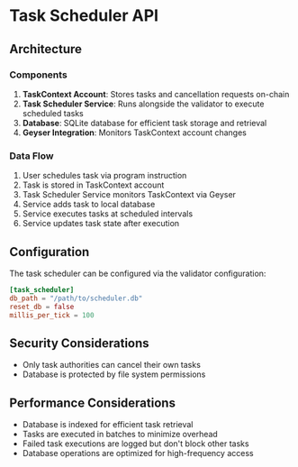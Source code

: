 # Task Scheduler API

## Architecture

### Components

1. **TaskContext Account**: Stores tasks and cancellation requests on-chain
2. **Task Scheduler Service**: Runs alongside the validator to execute scheduled tasks
3. **Database**: SQLite database for efficient task storage and retrieval
4. **Geyser Integration**: Monitors TaskContext account changes

### Data Flow

1. User schedules task via program instruction
2. Task is stored in TaskContext account
3. Task Scheduler Service monitors TaskContext via Geyser
4. Service adds task to local database
5. Service executes tasks at scheduled intervals
6. Service updates task state after execution

## Configuration

The task scheduler can be configured via the validator configuration:

```toml
[task_scheduler]
db_path = "/path/to/scheduler.db"
reset_db = false
millis_per_tick = 100
```

## Security Considerations

- Only task authorities can cancel their own tasks
- Database is protected by file system permissions

## Performance Considerations

- Database is indexed for efficient task retrieval
- Tasks are executed in batches to minimize overhead
- Failed task executions are logged but don't block other tasks
- Database operations are optimized for high-frequency access 